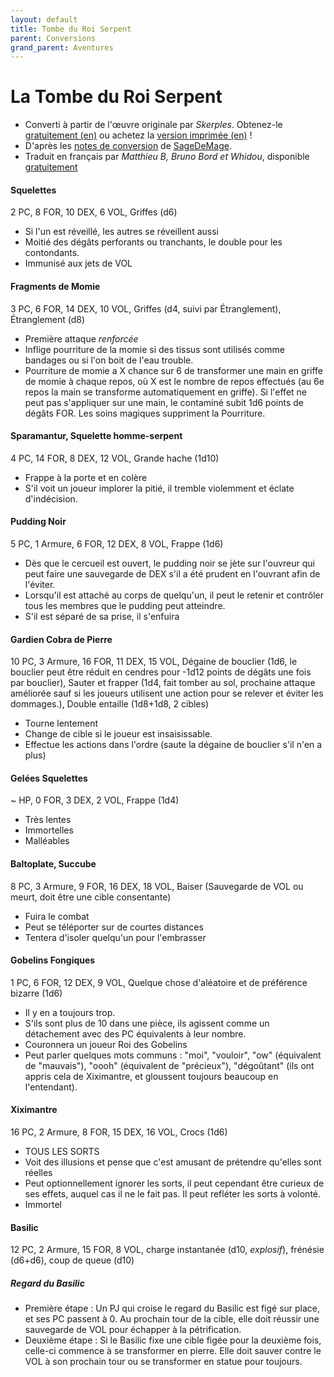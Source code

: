 ```yaml
---
layout: default
title: Tombe du Roi Serpent
parent: Conversions
grand_parent: Aventures
---
```


# La Tombe du Roi Serpent

- Converti à partir de l'œuvre originale par _Skerples_. Obtenez-le [gratuitement (en)](https://coinsandscrolls.blogspot.com/2017/06/osr-tomb-of-serpent-kings-megapost.html) ou achetez la [version imprimée (en)](https://www.drivethrurpg.com/product/252934/Tomb-of-the-Serpent-Kings--Deluxe-Print-Edition) !
- D'après les [notes de conversion](https://docs.google.com/document/d/16d1F-V0i1GrcYu0Ug2UfPC1Uy7FVbYef7sp1CqWTGLA) de [SageDeMage](https://sagedamage.itch.io/).
- Traduit en français par *Matthieu B, Bruno Bord et Whidou*, disponible [gratuitement](https://www.whidou.fr/la-tombe-des-rois-serpents.html)

#### Squelettes
2 PC, 8 FOR, 10 DEX, 6 VOL, Griffes (d6)
- Si l'un est réveillé, les autres se réveillent aussi
- Moitié des dégâts perforants ou tranchants, le double pour les contondants.
- Immunisé aux jets de VOL

#### Fragments de Momie
3 PC, 6 FOR, 14 DEX, 10 VOL, Griffes (d4, suivi par Étranglement), Étranglement (d8)
- Première attaque *renforcée*
- Inflige pourriture de la momie si des tissus sont utilisés comme bandages ou si l'on boit de l'eau trouble.
- Pourriture de momie a X chance sur 6 de transformer une main en griffe de momie à chaque repos, où X est le nombre de repos effectués (au 6e repos la main se transforme automatiquement en griffe). Si l'effet ne peut pas s'appliquer sur une main, le contaminé subit 1d6 points de dégâts FOR. Les soins magiques suppriment la Pourriture.

####  Sparamantur, Squelette homme-serpent
4 PC, 14 FOR, 8 DEX, 12 VOL, Grande hache (1d10)
- Frappe à la porte et en colère
- S'il voit un joueur implorer la pitié, il tremble violemment et éclate d'indécision.

####  Pudding Noir
5 PC, 1 Armure, 6 FOR, 12 DEX, 8 VOL, Frappe (1d6)
- Dès que le cercueil est ouvert, le pudding noir se jète sur l'ouvreur qui peut faire une sauvegarde de DEX s'il a été prudent en l'ouvrant afin de l'éviter.
- Lorsqu'il est attaché au corps de quelqu'un, il peut le retenir et contrôler tous les membres que le pudding peut atteindre.
- S'il est séparé de sa prise, il s'enfuira

####  Gardien Cobra de Pierre
10 PC, 3 Armure, 16 FOR, 11 DEX, 15 VOL, Dégaine de bouclier (1d6, le bouclier peut être réduit en cendres pour -1d12 points de dégâts une fois par bouclier), Sauter et frapper (1d4, fait tomber au sol, prochaine attaque améliorée sauf si les joueurs utilisent une action pour se relever et éviter les dommages.), Double entaille (1d8+1d8, 2 cibles)
- Tourne lentement
- Change de cible si le joueur est insaisissable.
- Effectue les actions dans l'ordre (saute la dégaine de bouclier s'il n'en a plus)

####  Gelées Squelettes
~ HP, 0 FOR, 3 DEX, 2 VOL, Frappe (1d4)
- Très lentes
- Immortelles
- Malléables

####  Baltoplate, Succube
8 PC, 3 Armure, 9 FOR, 16 DEX, 18 VOL, Baiser (Sauvegarde de VOL ou meurt, doit être une cible consentante)
- Fuira le combat
- Peut se téléporter sur de courtes distances
- Tentera d'isoler quelqu'un pour l'embrasser

####  Gobelins Fongiques
1 PC, 6 FOR, 12 DEX, 9 VOL, Quelque chose d'aléatoire et de préférence bizarre (1d6)
- Il y en a toujours trop.
- S'ils sont plus de 10 dans une pièce, ils agissent comme un détachement avec des PC équivalents à leur nombre.
- Couronnera un joueur Roi des Gobelins
- Peut parler quelques mots communs : "moi", "vouloir", "ow" (équivalent de "mauvais"), "oooh" (équivalent de "précieux"), "dégoûtant" (ils ont appris cela de Xiximantre, et gloussent toujours beaucoup en l'entendant).

####  Xiximantre
16 PC, 2 Armure, 8 FOR, 15 DEX, 16 VOL, Crocs (1d6)
- TOUS LES SORTS
- Voit des illusions et pense que c'est amusant de prétendre qu'elles sont réelles
- Peut optionnellement ignorer les sorts, il peut cependant être curieux de ses effets, auquel cas il ne le fait pas. Il peut refléter les sorts à volonté.
- Immortel

#### Basilic

12 PC, 2 Armure, 15 FOR, 8 VOL, charge instantanée (d10, _explosif_), frénésie (d6+d6), coup de queue (d10)

##### Regard du Basilic
- Première étape : Un PJ qui croise le regard du Basilic est figé sur place, et ses PC passent à 0. Au prochain tour de la cible, elle doit réussir une sauvegarde de VOL pour échapper à la pétrification.
- Deuxième étape : Si le Basilic fixe une cible figée pour la deuxième fois, celle-ci commence à se transformer en pierre. Elle doit sauver contre le VOL à son prochain tour ou se transformer en statue pour toujours.